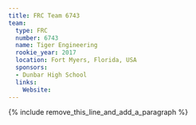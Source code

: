 ```yaml
---
title: FRC Team 6743
team:
  type: FRC
  number: 6743
  name: Tiger Engineering
  rookie_year: 2017
  location: Fort Myers, Florida, USA
  sponsors:
  - Dunbar High School
  links:
    Website:
---
```


{% include remove_this_line_and_add_a_paragraph %}